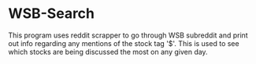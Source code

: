 # WSB-Search
This program uses reddit scrapper to go through WSB subreddit and print out info regarding any mentions of the stock tag '$'. 
This is used to see which stocks are being discussed the most on any given day.
